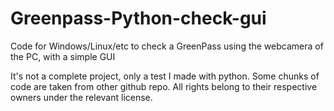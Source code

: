# Greenpass-Python-check-gui
Code for Windows/Linux/etc to check a GreenPass using the webcamera of the PC, with a simple GUI

It's not a complete project, only a test I made with python.
Some chunks of code are taken from other github repo. All rights belong to their respective owners under the relevant license. 
